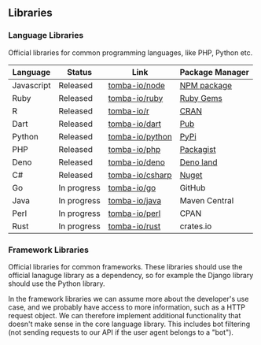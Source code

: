 ## Libraries

### Language Libraries

Official libraries for common programming languages, like PHP, Python etc.

| Language   | Status      | Link                                                  | Package Manager                                                  |
| ---------- | ----------- | ----------------------------------------------------- | ---------------------------------------------------------------- |
| Javascript | Released    | [tomba-io/node](https://github.com/tomba-io/node)     | [NPM package](https://www.npmjs.com/package/tomba)               |
| Ruby       | Released    | [tomba-io/ruby](https://github.com/tomba-io/ruby)     | [Ruby Gems](https://rubygems.org/gems/tomba)                     |
| R          | Released    | [tomba-io/r](https://github.com/tomba-io/r)           | [CRAN](https://cran.r-project.org/web/packages/tomba/index.html) |
| Dart       | Released    | [tomba-io/dart](https://github.com/tomba-io/dart)     | [Pub](https://pub.dev/packages/tomba)                            |
| Python     | Released    | [tomba-io/python](https://github.com/tomba-io/python) | [PyPi](https://pypi.org/project/tomba/)                          |
| PHP        | Released    | [tomba-io/php](https://github.com/tomba-io/php)       | [Packagist](https://packagist.org/packages/tomba-io/php)         |
| Deno       | Released    | [tomba-io/deno](https://github.com/tomba-io/deno)     | [Deno land](https://deno.land/x/tombaio)                         |
| C#         | Released    | [tomba-io/csharp](https://github.com/tomba-io/csharp) | [Nuget](https://www.nuget.org/packages/Tomba)                    |
| Go         | In progress | [tomba-io/go](https://github.com/tomba-io/go)         | GitHub                                                           |
| Java       | In progress | [tomba-io/java](https://github.com/tomba-io/java)     | Maven Central                                                    |
| Perl       | In progress | [tomba-io/perl](https://github.com/tomba-io/perl)     | CPAN                                                             |
| Rust       | In progress | [tomba-io/rust](https://github.com/tomba-io/rust)     | crates.io                                                        |

### Framework Libraries

Official libraries for common frameworks. These libraries should use the official lanaguge library as a dependency, so for example the Django library should use the Python library.

In the framework libraries we can assume more about the developer's use case, and we probably have access to more information, such as a HTTP request object. We can therefore implement additional functionality that
doesn't make sense in the core language library. This includes bot filtering (not sending requests to our API if the user agent belongs to a "bot").
